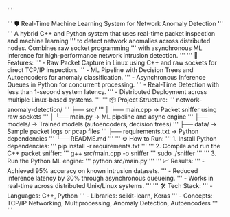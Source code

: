 ''' <summary>
''' 🛡️ Real-Time Machine Learning System for Network Anomaly Detection
''' 
''' A hybrid C++ and Python system that uses real-time packet inspection and machine learning 
''' to detect network anomalies across distributed nodes. Combines raw socket programming 
''' with asynchronous ML inference for high-performance network intrusion detection.
''' 
''' 🚀 Features:
''' - Raw Packet Capture in Linux using C++ and raw sockets for direct TCP/IP inspection.
''' - ML Pipeline with Decision Trees and Autoencoders for anomaly classification.
''' - Asynchronous Inference Queues in Python for concurrent processing.
''' - Real-Time Detection with less than 1-second system latency.
''' - Distributed Deployment across multiple Linux-based systems.
''' 
''' 📦 Project Structure:
''' network-anomaly-detection/
''' ├── src/
''' │   ├── main.cpp          → Packet sniffer using raw sockets
''' │   └── main.py           → ML pipeline and async engine
''' ├── models/               → Trained models (autoencoders, decision trees)
''' ├── data/                 → Sample packet logs or pcap files
''' ├── requirements.txt      → Python dependencies
''' └── README.md
''' 
''' ⚙️ How to Run:
''' 1. Install Python dependencies:
'''    pip install -r requirements.txt
''' 
''' 2. Compile and run the C++ packet sniffer:
'''    g++ src/main.cpp -o sniffer
'''    sudo ./sniffer
''' 
''' 3. Run the Python ML engine:
'''    python src/main.py
''' 
''' 📈 Results:
''' - Achieved 95% accuracy on known intrusion datasets.
''' - Reduced inference latency by 30% through asynchronous queueing.
''' - Works in real-time across distributed Unix/Linux systems.
''' 
''' 🛠️ Tech Stack:
''' - Languages: C++, Python
''' - Libraries: scikit-learn, Keras
''' - Concepts: TCP/IP Networking, Multiprocessing, Anomaly Detection, Autoencoders
''' 
''' </summary>
